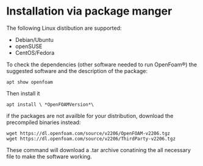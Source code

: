 # Installation via package manger

The following Linux distibution are supported:

- Debian/Ubuntu
- openSUSE
- CentOS/Fedora

To check the dependencies (other software needed to run OpenFoam®) the
suggested software and the description of the package:

```shell-session
apt show openfoam
```
Then install it

```shell-session
apt install \ *OpenFOAMVersion*\
```

if the packages are not availble for your distribution, download the precompiled binaries instead:

```console
wget https://dl.openfoam.com/source/v2206/OpenFOAM-v2206.tgz
wget https://dl.openfoam.com/source/v2206/ThirdParty-v2206.tgz
```
These command will download a .tar archive conatining the all necessary file to make
the software working.
